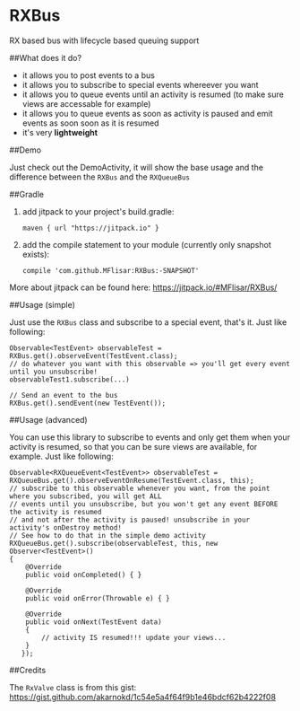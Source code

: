 # RXBus
RX based bus with lifecycle based queuing support

##What does it do?

* it allows you to post events to a bus
* it allows you to subscribe to special events whereever you want
* it allows you to queue events until an activity is resumed (to make sure views are accessable for example)
* it allows you to queue events as soon as activity is paused and emit events as soon soon as it is resumed
* it's very **lightweight**

##Demo

Just check out the DemoActivity, it will show the base usage and the difference between the `RXBus` and the `RXQueueBus`
 
##Gradle

1. add jitpack to your project's build.gradle:

   `maven { url "https://jitpack.io" }`
2. add the compile statement to your module (currently only snapshot exists):

   `compile 'com.github.MFlisar:RXBus:-SNAPSHOT'`
   
More about jitpack can be found here: https://jitpack.io/#MFlisar/RXBus/

##Usage (simple)

Just use the `RXBus` class and subscribe to a special event, that's it. Just like following:

    Observable<TestEvent> observableTest = RXBus.get().observeEvent(TestEvent.class);
    // do whatever you want with this observable => you'll get every event until you unsubscribe!
    observableTest1.subscribe(...)
   
    // Send an event to the bus
    RXBus.get().sendEvent(new TestEvent());
    
##Usage (advanced)

You can use this library to subscribe to events and only get them when your activity is resumed, so that you can be sure views are available, for example. Just like following:

    Observable<RXQueueEvent<TestEvent>> observableTest = RXQueueBus.get().observeEventOnResume(TestEvent.class, this);
    // subscribe to this observable whenever you want, from the point where you subscribed, you will get ALL
    // events until you unsubscribe, but you won't get any event BEFORE the activity is resumed
    // and not after the activity is paused! unsubscribe in your activity's onDestroy method!
    // See how to do that in the simple demo activity
    RXQueueBus.get().subscribe(observableTest, this, new Observer<TestEvent>()
    {
        @Override
        public void onCompleted() { }

        @Override
        public void onError(Throwable e) { }

        @Override
        public void onNext(TestEvent data)
        {
            // activity IS resumed!!! update your views...
        }
	   });

##Credits

The `RxValve` class is from this gist: https://gist.github.com/akarnokd/1c54e5a4f64f9b1e46bdcf62b4222f08
